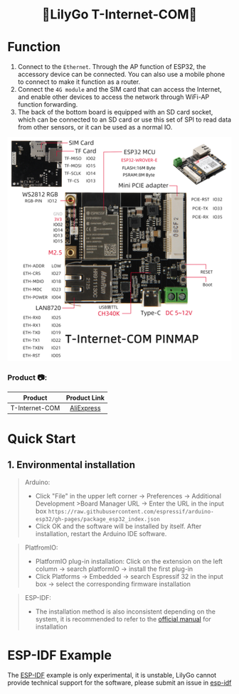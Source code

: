 <h1 align = "center">🌟LilyGo T-Internet-COM🌟</h1>

#  Function
1. Connect to the `Ethernet`. Through the AP function of ESP32, the accessory device can be connected. You can also use a mobile phone to connect to make it function as a router.
2. Connect the `4G module` and the SIM card that can access the Internet, and enable other devices to access the network through WiFi-AP function forwarding.
3. The back of the bottom board is equipped with an SD card socket, which can be connected to an SD card or use this set of SPI to read data from other sensors, or it can be used as a normal IO.

![](img/T-Internet-COM.jpg)

<h3 align = "left">Product 📷:</h3>

|    Product     |                            Product Link                             |
| :------------: | :-----------------------------------------------------------------: |
| T-Internet-COM | [AliExpress](https://www.aliexpress.com/item/1005003547423153.html) |


#  Quick Start
## 1. Environmental installation

> Arduino:
>- Click "File" in the upper left corner -> Preferences -> Additional Development >Board Manager URL -> Enter the URL in the input box
> `https://raw.githubusercontent.com/espressif/arduino-esp32/gh-pages/package_esp32_index.json`
>-  Click OK and the software will be installed by itself. After installation, restart the Arduino IDE software.

> PlatfromIO:
> - PlatformIO plug-in installation: Click on the extension on the left column -> search platformIO -> install the first plug-in
> - Click Platforms -> Embedded -> search Espressif 32 in the input box -> select the corresponding firmware installation

> ESP-IDF:
> - The installation method is also inconsistent depending on the system, it is recommended to refer to the [official manual](https://docs.espressif.com/projects/esp-idf/en/latest/esp32/get-started/index.html) for installation


# ESP-IDF Example

The [ESP-IDF](./example/ESP-IDF/) example is only experimental, it is unstable, LilyGo cannot provide technical support for the software, please submit an issue in [esp-idf](https://github.com/espressif/esp-idf)


